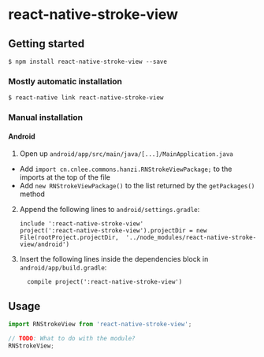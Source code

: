 # react-native-stroke-view

## Getting started

`$ npm install react-native-stroke-view --save`

### Mostly automatic installation

`$ react-native link react-native-stroke-view`

### Manual installation


#### Android

1. Open up `android/app/src/main/java/[...]/MainApplication.java`
  - Add `import cn.cnlee.commons.hanzi.RNStrokeViewPackage;` to the imports at the top of the file
  - Add `new RNStrokeViewPackage()` to the list returned by the `getPackages()` method
2. Append the following lines to `android/settings.gradle`:
  	```
  	include ':react-native-stroke-view'
  	project(':react-native-stroke-view').projectDir = new File(rootProject.projectDir, 	'../node_modules/react-native-stroke-view/android')
  	```
3. Insert the following lines inside the dependencies block in `android/app/build.gradle`:
  	```
      compile project(':react-native-stroke-view')
  	```


## Usage
```javascript
import RNStrokeView from 'react-native-stroke-view';

// TODO: What to do with the module?
RNStrokeView;
```
  
